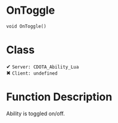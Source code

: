 # OnToggle
```
void OnToggle()
```
# Class
✔ `Server: CDOTA_Ability_Lua`  
✖ `Client: undefined`  

# Function Description
Ability is toggled on/off.
